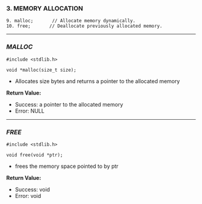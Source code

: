 
### 3.      MEMORY ALLOCATION
```
9. malloc;       // Allocate memory dynamically.
10. free;       // Deallocate previously allocated memory.
```
_______________________________________________
### _MALLOC_
```
#include <stdlib.h>

void *malloc(size_t size);
```
 - Allocates size bytes and returns a pointer to the allocated memory
 
**Return Value:**
- Success: a pointer to the allocated memory
- Error: NULL
____________________________________
### _FREE_
```
#include <stdlib.h>

void free(void *ptr);
```
 - frees the memory space pointed to by ptr
 
**Return Value:**
- Success: void
- Error: void
